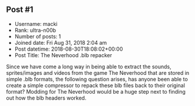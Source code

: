## Post #1
- Username: macki
- Rank: ultra-n00b
- Number of posts: 1
- Joined date: Fri Aug 31, 2018 2:04 am
- Post datetime: 2018-08-30T18:08:02+00:00
- Post Title: The Neverhood .blb repacker

Since we have come a long way in being able to extract the sounds, sprites/images and videos from the game The Neverhood that are stored in simple .blb formats, the following question arises, has anyone been able to create a simple compressor to repack these blb files back to their original format? Modding for The Neverhood would be a huge step next to finding out how the blb headers worked.
